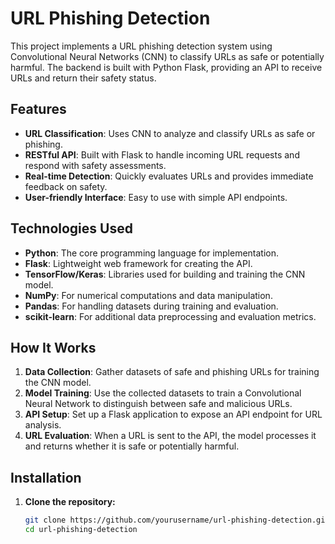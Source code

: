 # URL Phishing Detection

This project implements a URL phishing detection system using Convolutional Neural Networks (CNN) to classify URLs as safe or potentially harmful. The backend is built with Python Flask, providing an API to receive URLs and return their safety status.

## Features

- **URL Classification**: Uses CNN to analyze and classify URLs as safe or phishing.
- **RESTful API**: Built with Flask to handle incoming URL requests and respond with safety assessments.
- **Real-time Detection**: Quickly evaluates URLs and provides immediate feedback on safety.
- **User-friendly Interface**: Easy to use with simple API endpoints.

## Technologies Used

- **Python**: The core programming language for implementation.
- **Flask**: Lightweight web framework for creating the API.
- **TensorFlow/Keras**: Libraries used for building and training the CNN model.
- **NumPy**: For numerical computations and data manipulation.
- **Pandas**: For handling datasets during training and evaluation.
- **scikit-learn**: For additional data preprocessing and evaluation metrics.

## How It Works

1. **Data Collection**: Gather datasets of safe and phishing URLs for training the CNN model.
2. **Model Training**: Use the collected datasets to train a Convolutional Neural Network to distinguish between safe and malicious URLs.
3. **API Setup**: Set up a Flask application to expose an API endpoint for URL analysis.
4. **URL Evaluation**: When a URL is sent to the API, the model processes it and returns whether it is safe or potentially harmful.

## Installation

1. **Clone the repository:**
   ```bash
   git clone https://github.com/yourusername/url-phishing-detection.git
   cd url-phishing-detection


